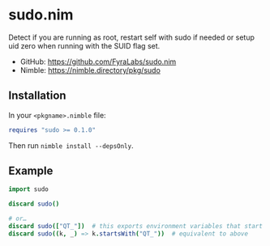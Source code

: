 # sudo.nim

Detect if you are running as root, restart self with sudo if needed or setup uid zero when running with the SUID flag set.

- GitHub: https://github.com/FyraLabs/sudo.nim
- Nimble: https://nimble.directory/pkg/sudo

## Installation

In your `<pkgname>.nimble` file:
```nim
requires "sudo >= 0.1.0"
```

Then run `nimble install --depsOnly`.

## Example

```nim
import sudo

discard sudo()

# or…
discard sudo(["QT_"])  # this exports environment variables that start with QT_
discard sudo((k, _) => k.startsWith("QT_"))  # equivalent to above
```
